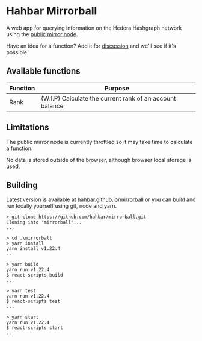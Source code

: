 # Hahbar Mirrorball

A web app for querying information on the Hedera Hashgraph network using the [public mirror node](https://docs.hedera.com/guides/docs/mirror-node-api/cryptocurrency-api).

Have an idea for a function? Add it for [discussion](https://github.com/hahbar/mirrorball/discussions) and we'll see if it's possible.

## Available functions

| Function | Purpose |
|----------|---------|
| Rank     | (W.I.P) Calculate the current rank of an account balance |

## Limitations

The public mirror node is currently throttled so it may take time to calculate a function.

No data is stored outside of the browser, although browser local storage is used.

## Building

Latest version is available at [hahbar.github.io/mirrorball](https://hahbar.github.io/mirrorball/) 
or you can build and run locally yourself using git, node and yarn.

``` 
> git clone https://github.com/hahbar/mirrorball.git
Cloning into 'mirrorball'...
...

> cd .\mirrorball
> yarn install
yarn install v1.22.4
...

> yarn build
yarn run v1.22.4
$ react-scripts build
...

> yarn test
yarn run v1.22.4
$ react-scripts test
...

> yarn start
yarn run v1.22.4
$ react-scripts start
...

```
